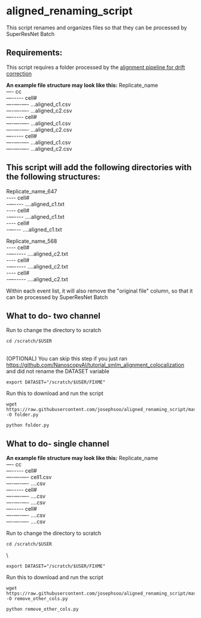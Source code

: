 # aligned_renaming_script
This script renames and organizes files so that they can be processed by SuperResNet Batch
## Requirements:
This script requires a folder processed by the [alignment pipeline for drift correction](https://github.com/NanoscopyAI/tutorial_smlm_alignment_colocalization)

**An example file structure may look like this:**
Replicate_name\
—- cc\
—----- cell#\
—-—-—- …aligned_c1.csv\
—-—-—- …aligned_c2.csv\
—----- cell#\
—-—-—- …aligned_c1.csv\
—-—-—- …aligned_c2.csv\
—----- cell#\
—-—-—- …aligned_c1.csv\
—-—-—- …aligned_c2.csv

## This script will add the following directories with the following structures:

Replicate_name_647\
---- cell#\
-—---- ….aligned_c1.txt\
---- cell#\
-—---- ….aligned_c1.txt\
---- cell#\
-—--- ….aligned_c1.txt

Replicate_name_568\
---- cell#\
-—----- ….aligned_c2.txt\
---- cell#\
-—----- ….aligned_c2.txt\
---- cell#\
-—----- ….aligned_c2.txt

Within each event list, it will also remove the "original file" column, so that it can be processed by SuperResNet Batch

## What to do- two channel
Run to change the directory to scratch
```{bash}
cd /scratch/$USER
```

\
(OPTIONAL) You can skip this step if you just ran https://github.com/NanoscopyAI/tutorial_smlm_alignment_colocalization and did not rename the DATASET variable 
```{bash}
export DATASET="/scratch/$USER/FIXME"
```

Run this to download and run the script

```{bash}
wget https://raw.githubusercontent.com/josephsoo/aligned_renaming_script/master/folder.py -O folder.py

python folder.py
```

## What to do- single channel
**An example file structure may look like this:**
Replicate_name\
—- cc\
—----- cell#\
—-—-—- cell1.csv\
—-—-—- ….csv\
—----- cell#\
—-—-—- ….csv\
—-—-—- ….csv\
—----- cell#\
—-—-—- ….csv\
—-—-—- ….csv

Run to change the directory to scratch
```{bash}
cd /scratch/$USER
```
\\
```{bash}
export DATASET="/scratch/$USER/FIXME"
```

Run this to download and run the script

```{bash}
wget https://raw.githubusercontent.com/josephsoo/aligned_renaming_script/master/remove_other_cols.py -O remove_other_cols.py

python remove_other_cols.py
```
